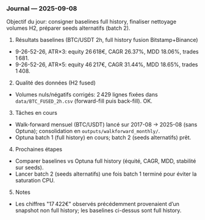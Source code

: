 ### Journal — 2025-09-08

Objectif du jour: consigner baselines full history, finaliser nettoyage volumes H2, préparer seeds alternatifs (batch 2).

1) Résultats baselines (BTC/USDT 2h, full history fusion Bitstamp+Binance)
- 9-26-52-26, ATR×3: equity 26 618€, CAGR 26.37%, MDD 18.06%, trades 1 681.
- 9-26-52-26, ATR×5: equity 46 217€, CAGR 31.44%, MDD 18.65%, trades 1 408.

2) Qualité des données (H2 fused)
- Volumes nuls/négatifs corrigés: 2 429 lignes fixées dans `data/BTC_FUSED_2h.csv` (forward-fill puis back-fill). OK.

3) Tâches en cours
- Walk-forward mensuel (BTC/USDT) lancé sur 2017-08 → 2025-08 (sans Optuna); consolidation en `outputs/walkforward_monthly/`.
- Optuna batch 1 (full history) en cours; batch 2 (seeds alternatifs) prêt.

4) Prochaines étapes
- Comparer baselines vs Optuna full history (équité, CAGR, MDD, stabilité sur seeds).
- Lancer batch 2 (seeds alternatifs) une fois batch 1 terminé pour éviter la saturation CPU.

5) Notes
- Les chiffres "17 422€" observés précédemment provenaient d’un snapshot non full history; les baselines ci-dessus sont full history.




